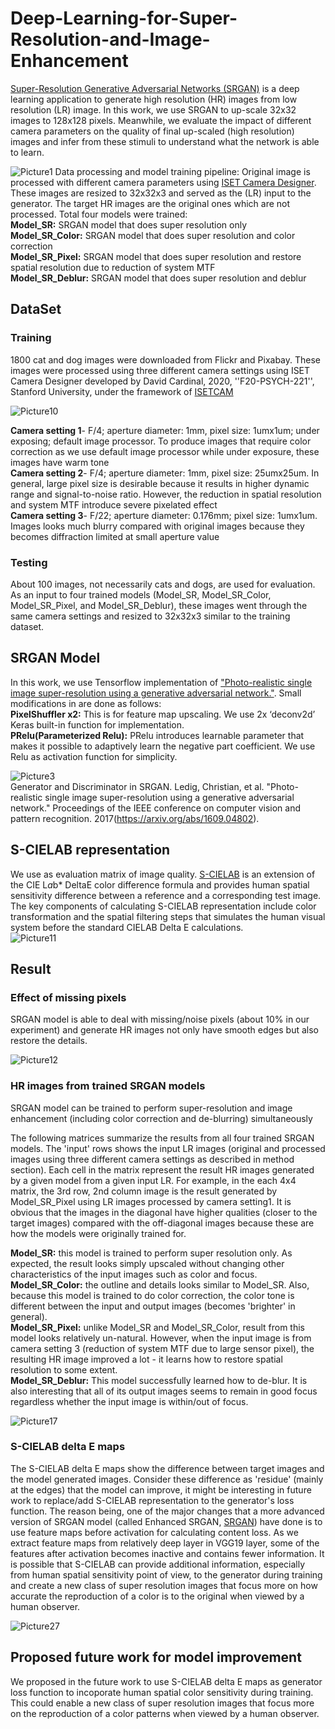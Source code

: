 # Deep-Learning-for-Super-Resolution-and-Image-Enhancement
[Super-Resolution Generative Adversarial Networks (SRGAN)](https://arxiv.org/abs/1609.04802) is a deep learning application to generate high resolution (HR) images from low resolution (LR) image. In this work, we use SRGAN to up-scale 32x32 images to 128x128 pixels. Meanwhile, we evaluate the impact of different camera parameters on the quality of final up-scaled (high resolution) images and infer from these stimuli to understand what the network is able to learn.

![Picture1](https://user-images.githubusercontent.com/65942005/100526323-93c81080-317c-11eb-991a-2299057ba5b0.png)
Data processing and model training pipeline: Original image is processed with different camera parameters using [ISET Camera Designer](https://github.com/iset/isetcam/wiki). These images are resized to 32x32x3 and served as the (LR) input to the generator. The target HR images are the original ones which are not processed. Total four models were trained:<br>
**Model_SR:** SRGAN model that does super resolution only <br>
**Model_SR_Color:** SRGAN model that does super resolution and color correction <br> 
**Model_SR_Pixel:** SRGAN model that does super resolution and restore spatial resolution due to reduction of system MTF <br> 
**Model_SR_Deblur:** SRGAN model that does super resolution and deblur<br> 

## DataSet
### Training ### 
1800 cat and dog images were downloaded from Flickr and Pixabay. These images were processed using three different camera settings using ISET Camera Designer developed by David Cardinal, 2020, ''F20-PSYCH-221'', Stanford University, under the framework of [ISETCAM](https://github.com/iset/isetcam/wiki) 

![Picture10](https://user-images.githubusercontent.com/65942005/100526342-b8bc8380-317c-11eb-83d6-06f0e971b66e.jpg)

**Camera setting 1**- F/4; aperture diameter: 1mm, pixel size: 1umx1um; under exposing; default image processor. To produce images that require color correction as we use default image processor while under exposure, these images have warm tone <br>
**Camera setting 2**- F/4; aperture diameter: 1mm, pixel size: 25umx25um. In general, large pixel size is desirable because it results in higher dynamic range and signal-to-noise ratio. However, the reduction in spatial resolution and system MTF introduce severe pixelated effect <br>
**Camera setting 3**- F/22; aperture diameter: 0.176mm; pixel size: 1umx1um. Images looks much blurry compared with original images because they becomes diffraction limited at small aperture value <br>

### Testing ### 
About 100 images, not necessarily cats and dogs, are used for evaluation. As an input to four trained models (Model_SR, Model_SR_Color, Model_SR_Pixel, and Model_SR_Deblur), these images went through the same camera settings and resized to 32x32x3 similar to the training dataset.

## SRGAN Model
In this work, we use Tensorflow implementation of ["Photo-realistic single image super-resolution using a generative adversarial network."](https://arxiv.org/abs/1609.04802). Small modifications in are done as follows:<br>
**PixelShuffler x2:** This is for feature map upscaling. We use 2x ‘deconv2d’ Keras built-in function for implementation. <br>
**PRelu(Parameterized Relu):** PRelu introduces learnable parameter that makes it possible to adaptively learn the negative part coefficient. We use Relu as activation function for simplicity. <br>

![Picture3](https://user-images.githubusercontent.com/65942005/100526325-975b9780-317c-11eb-8528-1785a6659b10.jpg)<br>
Generator and Discriminator in SRGAN. Ledig, Christian, et al. "Photo-realistic single image super-resolution using a generative adversarial network." Proceedings of the IEEE conference on computer vision and pattern recognition. 2017(https://arxiv.org/abs/1609.04802). <br>

## S-CIELAB representation
We use as evaluation matrix of image quality. [S-CIELAB](http://scarlet.stanford.edu/~brian/scielab/introduction.html) is an extension of the CIE L*a*b* DeltaE color difference formula and provides human spatial sensitivity difference between a reference and a corresponding test image. The key components of calculating S-CIELAB representation include color transformation and the spatial filtering steps that simulates the human visual system before the standard CIELAB Delta E calculations.<br>
![Picture11](https://user-images.githubusercontent.com/65942005/100526525-7bf18c00-317e-11eb-9b3f-887526b5aa36.jpg) <br>

## Result
### Effect of missing pixels
SRGAN model is able to deal with missing/noise pixels (about 10% in our experiment) and generate HR images not only have smooth edges but also restore the details. <br>

![Picture12](https://user-images.githubusercontent.com/65942005/100526718-71d08d00-3180-11eb-8f10-63aa751a9317.jpg) <br>


### HR images from trained SRGAN models
SRGAN model can be trained to perform super-resolution and image enhancement (including color correction and de-blurring) simultaneously <br>

The following matrices summarize the results from all four trained SRGAN models. The 'input' rows shows the input LR images (original and processed images using three different camera settings as described in method section). Each cell in the matrix represent the result HR images generated by a given model from a given input LR. For example, in the each 4x4 matrix, the 3rd row, 2nd column image is the result generated by Model_SR_Pixel using LR images processed by camera setting1. It is obvious that the images in the diagonal have higher qualities (closer to the target images) compared with the off-diagonal images because these are how the models were originally trained for.<br>

**Model_SR:** this model is trained to perform super resolution only. As expected, the result looks simply upscaled without changing other characteristics of the input images such as color and focus.<br>
**Model_SR_Color:** the outline and details looks similar to Model_SR. Also, because this model is trained to do color correction, the color tone is different between the input and output images (becomes 'brighter' in general).<br>
**Model_SR_Pixel:** unlike Model_SR and Model_SR_Color, result from this model looks relatively un-natural. However, when the input image is from camera setting 3 (reduction of system MTF due to large sensor pixel), the resulting HR image improved a lot - it learns how to restore spatial resolution to some extent.<br>
**Model_SR_Deblur:** This model successfully learned how to de-blur. It is also interesting that all of its output images seems to remain in good focus regardless whether the input image is within/out of focus.<br>

![Picture17](https://user-images.githubusercontent.com/65942005/100526346-beb26480-317c-11eb-9a84-55fcf1beb2a6.jpg)<br>

### S-CIELAB delta E maps
The S-CIELAB delta E maps show the difference between target images and the model generated images. Consider these difference as 'residue' (mainly at the edges) that the model can improve, it might be interesting in future work to replace/add S-CIELAB representation to the generator's loss function. The reason being, one of the major changes that a more advanced version of SRGAN model (called Enhanced SRGAN, [SRGAN](tps://arxiv.org/abs/1809.00219)) have done is to use feature maps before activation for calculating content loss. As we extract feature maps from relatively deep layer in VGG19 layer, some of the features after activation becomes inactive and contains fewer information. It is possible that S-CIELAB can provide additional information, especially from human spatial sensitivity point of view, to the generator during training and create a new class of super resolution images that focus more on how accurate the reproduction of a color is to the original when viewed by a human observer.<br>

![Picture27](https://user-images.githubusercontent.com/65942005/100526352-cffb7100-317c-11eb-83a0-1e664f367add.jpg)<br>

##  Proposed future work for model improvement
We proposed in the future work to use S-CIELAB delta E maps as generator loss function to incoporate human spatial color sensitivity during training. This could enable a new class of super resolution images that focus more on the reproduction of a color patterns when viewed by a human observer.
